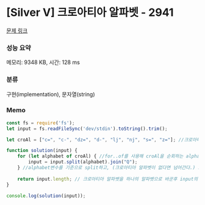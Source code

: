 # [Silver V] 크로아티아 알파벳 - 2941 

[문제 링크](https://www.acmicpc.net/problem/2941) 

### 성능 요약

메모리: 9348 KB, 시간: 128 ms

### 분류

구현(implementation), 문자열(string)

### Memo
```javascript
const fs = require('fs');
let input = fs.readFileSync('dev/stdin').toString().trim();

let croAl = ["c=", "c-", "dz=", "d-", "lj", "nj", "s=", "z="]; //크로아티아 알파벳으로 배열을 생성한다.

function solution(input) {
	for (let alphabet of croAl) { //for..of를 사용해 croAl을 순회하는 alphatbet 변수를 선언한다.
		input = input.split(alphabet).join("Q");  
	} //alphabet변수를 기준으로 split하고, (크로아티아 알파벳이 없다면 넘어간다.) split한 자리에 임의의 알파벳 Q를 넣고 join시킨다.
	
	return input.length; // 크로아티아 알파벳을 하나의 알파벳으로 바꾼후 input의 length를 return한다.
}

console.log(solution(input));
```
